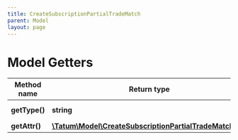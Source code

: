 ```yaml
---
title: CreateSubscriptionPartialTradeMatch
parent: Model
layout: page
---
```


# Model Getters

Method name | Return type | Description | Notes
------------ | ------------- | ------------- | -------------
**getType()** | **string** | Type of the subscription. |
**getAttr()** | [**\Tatum\Model\CreateSubscriptionPartialTradeMatchAttr**](../CreateSubscriptionPartialTradeMatchAttr) |  |

